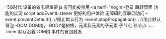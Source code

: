 -5G时代 设备的省电很重要 js 有可能被禁用
    <a herf="/login>登录</a>  跳转页面  功能的实现
    script addEventListener  更好的用户体验  无障碍的互联网访问
-event.preventDefault(); //阻止默认行为
-event.stopPropagation()；//阻止默认冒泡
-DOM DOM树， BODY是树根，元素及元素的子元素 子节点 孙节点......
    .inner 默认沿着DOM树  事件的冒泡触发